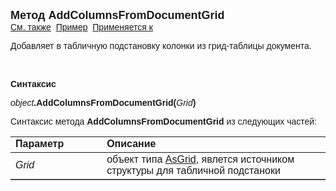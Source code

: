 ﻿<html>
<head>
<title>TemplateSubstitutionGrid\AddColumnsFromDocumentGrid</title>
<style type="text/css">
.auto-style1 {
	text-decoration: underline;
}
</style>
</head>

<body>

<p><strong><font size="4" face="Arial">Метод AddColumnsFromDocumentGrid<br>
</font></strong><font face="Arial"><span class="auto-style1">См. также</span>&nbsp;
<u>Пример</u>&nbsp; <a href="../TemplateSubstitutionGrid.html">Применяется к</a></font></p>

<p class="label"><font face="Arial">Добавляет в табличную подстановку колонки из грид-таблицы документа.</font></p>

<p class="label">&nbsp;</p>

<p class="label"><font face="Arial"><b>Синтаксис</b></font></p>

<p><font face="Arial"><em>object</em><strong>.AddColumnsFromDocumentGrid(</strong><em>Grid</em><strong>)</strong></font></p>

<p><font face="Arial">Синтаксис метода <strong>AddColumnsFromDocumentGrid </strong>из следующих частей:</font></p>

<table border="1" cellPadding="5" cols="2" frame="below" rules="rows">
<TBODY>
  <tr vAlign="top">
    <td class="label" width="29%"><font face="Arial"><b>Параметр</b></font></td>
    <td class="label" width="71%"><font face="Arial"><strong>Описание</strong></font></td>
  </tr>
    <tr>
    <td width="29%"><font face="Arial"><em>Grid</em></font></td>
    <td width="71%"><font face="Arial">объект типа <a href="../ASDOC/AsGrid.html">
	AsGrid</a>, явлется источником структуры для табличной подстаноки</font></td>
    </tr>
</table>
</body>
</html>
